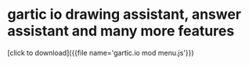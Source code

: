 # gartic io drawing assistant, answer assistant and many more features
[click to download]({{file name='gartic.io mod menu.js'}})
